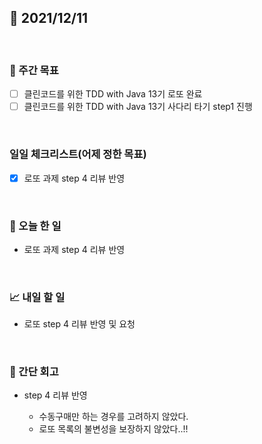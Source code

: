 ## 📅 2021/12/11

<br/>

### 🏹 주간 목표

- [ ] 클린코드를 위한 TDD with Java 13기 로또 완료
- [ ] 클린코드를 위한 TDD with Java 13기 사다리 타기 step1 진행

<br/>

### 일일 체크리스트(어제 정한 목표)

- [x] 로또 과제 step 4 리뷰 반영


<br/>

### 💯 오늘 한 일

- 로또 과제 step 4 리뷰 반영

<br/>

### 📈 내일 할 일

- 로또 step 4 리뷰 반영 및 요청


<br/>

### 🧐 간단 회고


- step 4 리뷰 반영
  
  - 수동구매만 하는 경우를 고려하지 않았다.
  - 로또 목록의 불변성을 보장하지 않았다..!!
  
  
  
